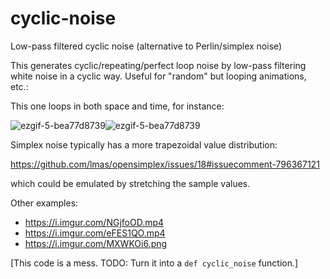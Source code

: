 # cyclic-noise

Low-pass filtered cyclic noise (alternative to Perlin/simplex noise)

This generates cyclic/repeating/perfect loop noise by low-pass filtering
white noise in a cyclic way.  Useful for "random" but looping animations, etc.:

This one loops in both space and time, for instance:

![ezgif-5-bea77d8739](https://user-images.githubusercontent.com/58611/194798892-6cabdae9-bcae-4fac-a5cf-6f8ba16ed633.gif)![ezgif-5-bea77d8739](https://user-images.githubusercontent.com/58611/194798892-6cabdae9-bcae-4fac-a5cf-6f8ba16ed633.gif)

Simplex noise typically has a more trapezoidal value distribution:

<https://github.com/lmas/opensimplex/issues/18#issuecomment-796367121>

which could be emulated by stretching the sample values.

Other examples:

* <https://i.imgur.com/NGjfoOD.mp4>
* <https://i.imgur.com/eFES1QO.mp4>
* <https://i.imgur.com/MXWKOi6.png>

[This code is a mess.  TODO: Turn it into a `def cyclic_noise` function.]

